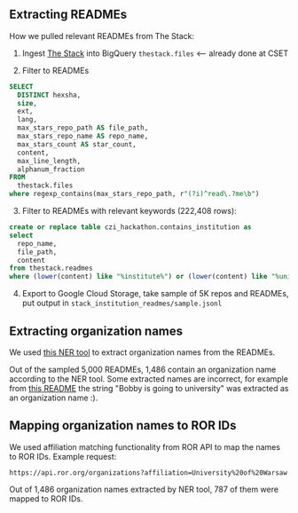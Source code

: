## Extracting READMEs

How we pulled relevant READMEs from The Stack:

1. Ingest [The Stack](https://huggingface.co/datasets/bigcode/the-stack) into BigQuery `thestack.files` <-- already done at CSET

2. Filter to READMEs

```sql
SELECT
  DISTINCT hexsha,
  size,
  ext,
  lang,
  max_stars_repo_path AS file_path,
  max_stars_repo_name AS repo_name,
  max_stars_count AS star_count,
  content,
  max_line_length,
  alphanum_fraction
FROM
  thestack.files
where regexp_contains(max_stars_repo_path, r"(?i)^read\.?me\b")
```

3. Filter to READMEs with relevant keywords (222,408 rows):

```sql
create or replace table czi_hackathon.contains_institution as 
select 
  repo_name, 
  file_path, 
  content 
from thestack.readmes 
where (lower(content) like "%institute%") or (lower(content) like "%university%") or (lower(content) like "%school%")
```

4. Export to Google Cloud Storage, take sample of 5K repos and READMEs, put output in `stack_institution_readmes/sample.jsonl` 

## Extracting organization names

We used [this NER tool](https://github.com/ror-community/affiliation-matching-experimental/tree/main/ner_tests/inference) to extract organization names from the READMEs.

Out of the sampled 5,000 READMEs, 1,486 contain an organization name according to the NER tool. Some extracted names are incorrect, for example from [this README](https://github.com/kiarash96/Bobby) the string "Bobby is going to university" was extracted as an organization name :).

## Mapping organization names to ROR IDs

We used affiliation matching functionality from ROR API to map the names to ROR IDs. Example request:

```
https://api.ror.org/organizations?affiliation=University%20of%20Warsaw
```

Out of 1,486 organization names extracted by NER tool, 787 of them were mapped to ROR IDs.

